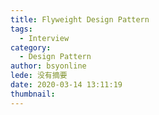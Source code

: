```yaml
---
title: Flyweight Design Pattern
tags:
  - Interview
category:
  - Design Pattern
author: bsyonline
lede: 没有摘要
date: 2020-03-14 13:11:19
thumbnail:
---
```


